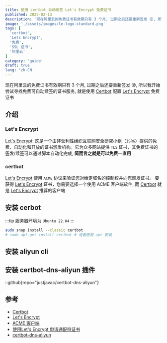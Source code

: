 ```yaml
---
title: 使用 certbot 自动续签 Let's Encrypt 免费证书
published: 2025-02-13
description: '现在阿里云的免费证书有效期只有 3 个月, 过期之后还要重新签发 😡, 所以我开始尝试寻找免费可自动续签的证书服务, 就是使用 Certbot 配置 Lets Encrypt 免费证书'
image: './assets/images/le-logo-standard.png'
tags: [
  'certbot',
  'Lets Encrypt',
  '免费',
  'SSL 证书',
  '阿里云'
]
category: 'guide'
draft: true 
lang: 'zh-CN'
---
```


现在阿里云的免费证书有效期只有 3 个月, 过期之后还要重新签发 😡, 所以我开始尝试寻找免费可自动续签的证书服务, 就是使用 [Certbot](https://github.com/certbot/certbot) 配置 [Let's Encrypt](https://letsencrypt.org/zh-cn/) 免费证书

## 介绍

### Let's Encrypt

[Let's Encrypt](https://letsencrypt.org/zh-cn/): 这是一个由非营利性组织互联网安全研究小组（`ISRG`）提供的免费、自动化和开放的证书颁发机构。它为众多网站提供 `TLS` 证书，其免费证书的签发/续签可以通过脚本自动化完成, **简而言之就是可以免费一直用**

### certbot
[Let's Encrypt](https://letsencrypt.org/zh-cn/) 使用 `ACME` 协议来验证您对给定域名的控制权并向您颁发证书。 要获得 [Let's Encrypt](https://letsencrypt.org/zh-cn/) 证书，您需要选择一个使用 ACME 客户端软件, 而 [Certbot](https://github.com/certbot/certbot) 就是 [Let's Encrypt](https://letsencrypt.org/zh-cn/) 推荐的客户端

## 安装 cerbot
:::tip
服务器环境为 `Ubuntu 22.04`
:::

```bash
sudo snap install --classic certbot
# sudo apt-get install certbot # 或者使用 apt 安装
```

## 安装 aliyun cli

## 安装 certbot-dns-aliyun 插件
::github{repo="justjavac/certbot-dns-aliyun"}

## 参考
- [Certbot](https://github.com/certbot/certbot)
- [Let's Encrypt](https://letsencrypt.org/zh-cn/)
- [ACME 客户端](https://letsencrypt.org/zh-cn/docs/client-options/)
- [使用Let's Encrypt 申请通配符证书](https://juejin.cn/post/7383263356184641573)
- [certbot-dns-aliyun](https://github.com/justjavac/certbot-dns-aliyun)

